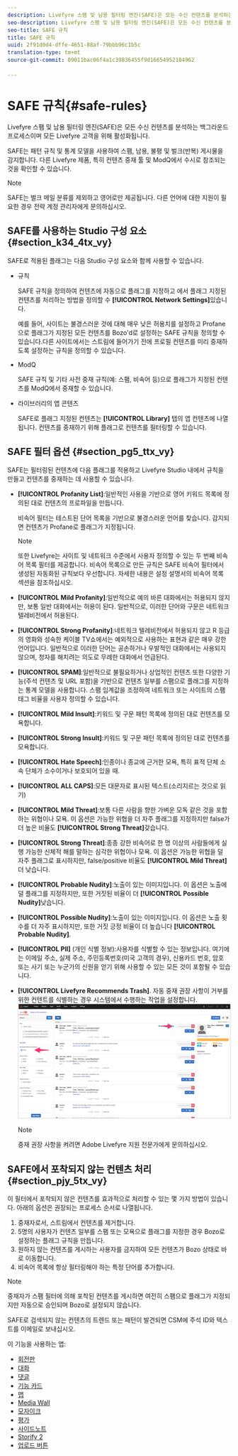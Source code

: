 ```yaml
---
description: Livefyre 스팸 및 남용 필터링 엔진(SAFE)은 모든 수신 컨텐츠를 분석하는 백그라운드 프로세스이며 모든 Livefyre 고객을 위해 활성화됩니다.
seo-description: Livefyre 스팸 및 남용 필터링 엔진(SAFE)은 모든 수신 컨텐츠를 분석하는 백그라운드 프로세스이며 모든 Livefyre 고객을 위해 활성화됩니다.
seo-title: SAFE 규칙
title: SAFE 규칙
uuid: 2f91d0d4-dffe-4651-88af-79bbb96c1b5c
translation-type: tm+mt
source-git-commit: 09011bac06f4a1c39836455f9d16654952184962

---
```



# SAFE 규칙{#safe-rules}

Livefyre 스팸 및 남용 필터링 엔진(SAFE)은 모든 수신 컨텐츠를 분석하는 백그라운드 프로세스이며 모든 Livefyre 고객을 위해 활성화됩니다.



SAFE는 패턴 규칙 및 통계 모델을 사용하여 스팸, 남용, 불평 및 벌크(반복) 게시물을 감지합니다. 다른 Livefyre 제품, 특히 컨텐츠 중재 툴 및 ModQ에서 수시로 참조되는 것을 확인할 수 있습니다.

>[!NOTE]
>
>SAFE는 벌크 메일 분류를 제외하고 영어로만 제공됩니다. 다른 언어에 대한 지원이 필요한 경우 전략 계정 관리자에게 문의하십시오.

## SAFE를 사용하는 Studio 구성 요소 {#section_k34_4tx_vy}

SAFE로 적용된 플래그는 다음 Studio 구성 요소와 함께 사용할 수 있습니다.

* 규칙

   SAFE 규칙을 정의하여 컨텐츠에 자동으로 플래그를 지정하고 에서 플래그 지정된 컨텐츠를 처리하는 방법을 정의할 수 **[!UICONTROL Network Settings]**&#x200B;있습니다.

   예를 들어, 사이트는 불경스러운 것에 대해 매우 낮은 허용치를 설정하고 Profane으로 플래그가 지정된 모든 컨텐츠를 Bozo'd로 설정하는 SAFE 규칙을 정의할 수 있습니다.다른 사이트에서는 스트림에 들어가기 전에 프로필 컨텐츠를 미리 중재하도록 설정하는 규칙을 정의할 수 있습니다.

* ModQ

   SAFE 규칙 및 기타 사전 중재 규칙(예: 스팸, 비속어 등)으로 플래그가 지정된 컨텐츠를 ModQ에서 중재할 수 있습니다.

* 라이브러리의 앱 콘텐츠

   SAFE로 플래그 지정된 컨텐츠는 **[!UICONTROL Library]** 탭의 앱 컨텐츠에 나열됩니다. 컨텐츠를 중재하기 위해 플래그로 컨텐츠를 필터링할 수 있습니다.

## SAFE 필터 옵션 {#section_pg5_ttx_vy}

SAFE는 필터링된 컨텐츠에 다음 플래그를 적용하고 Livefyre Studio 내에서 규칙을 만들고 컨텐츠를 중재하는 데 사용할 수 있습니다.

* **[!UICONTROL Profanity List]**:일반적인 사용을 기반으로 영어 키워드 목록에 정의된 대로 컨텐츠의 프로파일을 만듭니다.

   비속어 필터는 테스트된 단어 목록을 기반으로 불경스러운 언어를 찾습니다. 감지되면 컨텐츠가 Profane로 플래그가 지정됩니다.

   >[!NOTE]
   >
   >또한 Livefyre는 사이트 및 네트워크 수준에서 사용자 정의할 수 있는 두 번째 비속어 목록 필터를 제공합니다. 비속어 목록으로 만든 규칙은 SAFE 비속어 필터에서 생성된 자동화된 규칙보다 우선합니다. 자세한 내용은 설정 설명서의 비속어 목록 섹션을 참조하십시오.

* **[!UICONTROL Mild Profanity]**:일반적으로 예의 바른 대화에서는 허용되지 않지만, 보통 일반 대화에서는 허용이 된다. 일반적으로, 이러한 단어와 구문은 네트워크 텔레비전에서 허용된다.
* **[!UICONTROL Strong Profanity]**:네트워크 텔레비전에서 허용되지 않고 R 등급의 영화와 성숙한 케이블 TV쇼에서는 예외적으로 사용하는 표현과 같은 매우 강한 언어입니다. 일반적으로 이러한 단어는 공손하거나 우발적인 대화에서는 사용되지 않으며, 청자를 해치려는 의도로 무례한 대화에서 언급된다.
* **[!UICONTROL SPAM]**:일반적으로 불필요하거나 상업적인 컨텐츠 또한 다양한 기능(주석 컨텐츠 및 URL 포함)을 기반으로 컨텐츠 일부를 스팸으로 플래그를 지정하는 통계 모델을 사용합니다. 스팸 임계값을 조정하여 네트워크 또는 사이트의 스팸 태그 비율을 사용자 정의할 수 있습니다.
* **[!UICONTROL Mild Insult]**:키워드 및 구문 패턴 목록에 정의된 대로 컨텐츠를 모욕합니다.
* **[!UICONTROL Strong Insult]**:키워드 및 구문 패턴 목록에 정의된 대로 컨텐츠를 모욕합니다.
* **[!UICONTROL Hate Speech]**:인종이나 종교에 근거한 모욕, 특히 표적 단체 소속 단체가 소수이거나 보호되어 있을 때.
* **[!UICONTROL ALL CAPS]**:모든 대문자로 표시된 텍스트(소리지르는 것으로 읽기)
* **[!UICONTROL Mild Threat]**:보통 다른 사람을 향한 가벼운 모독 같은 것을 포함하는 위협이나 모욕. 이 옵션은 가능한 위협을 더 자주 플래그를 지정하지만 false가 더 높은 비율도 **[!UICONTROL Strong Threat]**&#x200B;갖습니다.

* **[!UICONTROL Strong Threat]**:종종 강한 비속어로 한 명 이상의 사람들에게 실행 가능한 신체적 해를 말하는 심각한 위협이나 모욕. 이 옵션은 가능한 위협을 덜 자주 플래그로 표시하지만, false/positive 비율도 **[!UICONTROL Mild Threat]**&#x200B;더 낮습니다.

* **[!UICONTROL Probable Nudity]**:노출이 있는 이미지입니다. 이 옵션은 노출에 덜 플래그를 지정하지만, 또한 거짓된 비율이 더 **[!UICONTROL Possible Nudity]**&#x200B;낮습니다.

* **[!UICONTROL Possible Nudity]**:노출이 있는 이미지입니다. 이 옵션은 노출 횟수를 더 자주 표시하지만, 또한 거짓 긍정 비율이 더 높습니다 **[!UICONTROL Probable Nudity]**.

* **[!UICONTROL PII]** (개인 식별 정보):사용자를 식별할 수 있는 정보입니다. 여기에는 이메일 주소, 실제 주소, 주민등록번호(미국 고객의 경우), 신용카드 번호, 암호 또는 사기 또는 누군가의 신원을 얻기 위해 사용할 수 있는 모든 것이 포함될 수 있습니다.
* **[!UICONTROL Livefyre Recommends Trash]**. 자동 중재 권장 사항이 거부를 위한 컨텐트를 식별하는 경우 시스템에서 수행하는 작업을 설정합니다.  ![](assets/mod_reco1.png)

   >[!NOTE]
   >
   >중재 권장 사항을 켜려면 Adobe Livefyre 지원 전문가에게 문의하십시오.

## SAFE에서 포착되지 않는 컨텐츠 처리 {#section_pjy_5tx_vy}

이 필터에서 포착되지 않은 컨텐츠를 효과적으로 처리할 수 있는 몇 가지 방법이 있습니다. 아래의 옵션은 권장되는 프로세스 순서로 나열됩니다.

1. 중재자로서, 스트림에서 컨텐츠를 제거합니다.
1. 5명의 사용자가 컨텐츠 일부를 스팸 또는 모욕으로 플래그를 지정한 경우 Bozo로 설정하는 플래그 규칙을 만듭니다.
1. 원하지 않는 컨텐츠를 게시하는 사용자를 금지하여 모든 컨텐츠가 Bozo 상태로 바로 이동합니다.
1. 비속어 목록에 항상 필터링해야 하는 특정 단어를 추가합니다.

>[!NOTE]
>
>중재자가 스팸 필터에 의해 포착된 컨텐츠를 게시하면 여전히 스팸으로 플래그가 지정되지만 자동으로 승인되며 Bozo로 설정되지 않습니다.

SAFE로 검색되지 않는 컨텐츠의 트렌드 또는 패턴이 발견되면 CSM에 주석 ID와 텍스트를 이메일로 보내십시오.



이 기능을 사용하는 앱:

* [회전판](/help/using/c-about-apps/c-carousel-app/c-carousel-app.md#c_carousel_app)
* [대화](/help/using/c-about-apps/c-chat-app/c-chat-app.md#c_chat_app)
* [댓글](/help/using/c-about-apps/c-comments/c-comments.md)
* [기능 카드](/help/using/c-about-apps/c-feature-card-app/c-feature-card-app.md#c_feature_card_app)
* [맵](/help/using/c-about-apps/c-map-app/c-map-app.md#c_map_app)
* [Media Wall](/help/using/c-about-apps/c-media-wall-app/c-media-wall-app.md#c_media_wall_app)
* [모자이크](/help/using/c-about-apps/c-mosaic-app/c-mosaic-app.md#c_mosaic_app)
* [평가](/help/using/c-about-apps/c-reviews-app/c-reviews-app.md#c_reviews_app)
* [사이드노트](/help/using/c-about-apps/c-sidenotes-app/c-sidenotes-app.md#c_sidenotes_app)
* [Storify 2](/help/using/c-about-apps/c-storify2/c-storify2.md#c_storify2)
* [업로드 버튼](/help/using/c-about-apps/c-upload-button-app/c-upload-button-app.md#c_upload_button_app)

